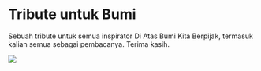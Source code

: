 # Tribute untuk Bumi
Sebuah tribute untuk semua inspirator Di Atas Bumi Kita Berpijak, termasuk kalian semua sebagai pembacanya. Terima kasih.

<img src='https://memudahkan.github.io/tribute/gambar/berandabumi-git.png'/>
